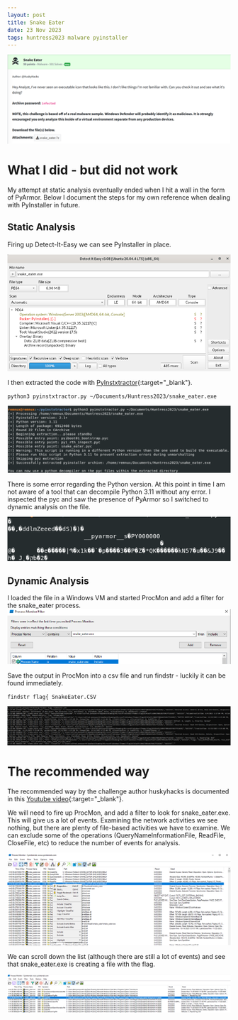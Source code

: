 ```yaml
---
layout: post 
title: Snake Eater
date: 23 Nov 2023
tags: huntress2023 malware pyinstaller
---
```


![Challenge Text for Snake Eater](/docs/assets/images/Huntress2023/SnakeEater/SnakeEater_Challenge.png)

# What I did - but did not work

My attempt at static analysis eventually ended when I hit a wall in the form of PyArmor. Below I document the steps for my own reference when dealing with PyInstaller in future.

## Static Analysis

Firing up Detect-It-Easy we can see PyInstaller in place.

![Snake Eater Detect It Easy Results](/docs/assets/images/Huntress2023/SnakeEater/SnakeEater_DetectItEasy.png)

I then extracted the code with [PyInstxtractor](https://github.com/extremecoders-re/pyinstxtractor){:target="_blank"}.
```
python3 pyinstxtractor.py ~/Documents/Huntress2023/snake_eater.exe
```
![Snake Eater PyInstaller Extractor](/docs/assets/images/Huntress2023/SnakeEater/SnakeEater_PyInstallerExtractor.png)

There is some error regarding the Python version. At this point in time I am not aware of a tool that can decompile Python 3.11 without any error. I inspected the pyc and saw the presence of PyArmor so I switched to dynamic analysis on the file.

![Snake Eater PyArmor](/docs/assets/images/Huntress2023/SnakeEater/SnakeEater_PyArmor.png)

## Dynamic Analysis
I loaded the file in a Windows VM and started ProcMon and add a filter for the snake_eater process.
![ProcMon filter for Snake Eater](/docs/assets/images/Huntress2023/SnakeEater/ProcMon_Filter.png)

Save the output in ProcMon into a csv file and run findstr - luckily it can be found immediately. 
```
findstr flag{ SnakeEater.CSV
```
![findstr results with the flag](/docs/assets/images/Huntress2023/SnakeEater/FindStr_flag.png)

# The recommended way

The recommended way by the challenge author huskyhacks is documented in this [Youtube video](https://www.youtube.com/watch?v=Zcp4Qc7B260){:target="_blank"}.

We will need to fire up ProcMon, and add a filter to look for snake_eater.exe. This will give us a lot of events. Examining the network activities we see nothing, but there are plenty of file-based activities we have to examine. We can exclude some of the operations (QueryNameInformationFile, ReadFile, CloseFile, etc) to reduce the number of events for analysis.

![ProcMon Exclude Operation](/docs/assets/images/Huntress2023/SnakeEater/ProcMon_ExcludeCloseFile.png)

We can scroll down the list (although there are still a lot of events) and see that snake_eater.exe is creating a file with the flag.

![ProcMon Results](/docs/assets/images/Huntress2023/SnakeEater/ProcMon_Results.png)


